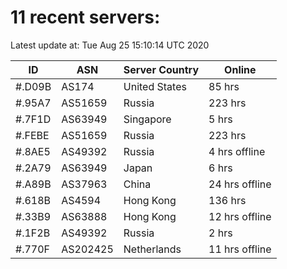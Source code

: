# 11 recent servers:

Latest update at: Tue Aug 25 15:10:14 UTC 2020

| ID | ASN | Server Country | Online |
| -- | --- | -------------- | ------ |
| #.D09B | AS174 | United States | 85 hrs |
| #.95A7 | AS51659 | Russia | 223 hrs |
| #.7F1D | AS63949 | Singapore | 5 hrs |
| #.FEBE | AS51659 | Russia | 223 hrs |
| #.8AE5 | AS49392 | Russia | 4 hrs offline |
| #.2A79 | AS63949 | Japan | 6 hrs |
| #.A89B | AS37963 | China | 24 hrs offline |
| #.618B | AS4594 | Hong Kong | 136 hrs |
| #.33B9 | AS63888 | Hong Kong | 12 hrs offline |
| #.1F2B | AS49392 | Russia | 2 hrs |
| #.770F | AS202425 | Netherlands | 11 hrs offline |

